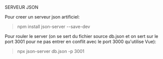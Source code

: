 SERVEUR JSON

Pour creer un serveur json artificiel:
> npm install json-server --save-dev

Pour rouler le server (on se sert du fichier source db.json et on sert sur le port 3001 pour ne pas entrer en conflit avec le port 3000 qu'utilise Vue):
> npx json-server db.json -p 3001